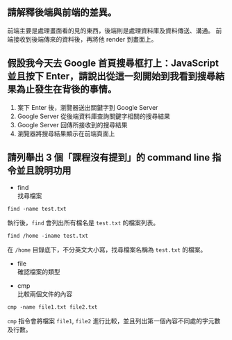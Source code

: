 ## 請解釋後端與前端的差異。
前端主要是處理畫面看的見的東西，後端則是處理資料庫及資料傳送、溝通。
前端接收到後端傳來的資料後，再將他 render 到畫面上。

## 假設我今天去 Google 首頁搜尋框打上：JavaScript 並且按下 Enter，請說出從這一刻開始到我看到搜尋結果為止發生在背後的事情。
1. 案下 Enter 後，瀏覽器送出關鍵字到 Google Server
2. Google Server 從後端資料庫查詢關鍵字相關的搜尋結果
3. Google Server 回傳所接收到的搜尋結果
4. 瀏覽器將搜尋結果顯示在前端頁面上


## 請列舉出 3 個「課程沒有提到」的 command line 指令並且說明功用
* find<br>找尋檔案
```
find -name test.txt
```
執行後，`find` 會列出所有檔名是 `test.txt` 的檔案列表。
```
find /home -iname test.txt
```
在 `/home` 目錄底下，不分英文大小寫，找尋檔案名稱為 `test.txt` 的檔案。

* file<br>確認檔案的類型

* cmp<br>比較兩個文件的內容
```
cmp -name file1.txt file2.txt
```
`cmp` 指令會將檔案 `file1`, `file2` 進行比較，並且列出第一個內容不同處的字元數及行數。